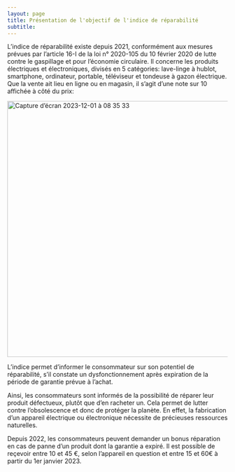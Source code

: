 ```yaml
---
layout: page
title: Présentation de l'objectif de l'indice de réparabilité
subtitle: 
---
```


L’indice de réparabilité existe depuis 2021, conformément aux mesures prévues par l’article 16-I de la loi n° 2020-105 du 10 février 2020 de lutte contre le gaspillage et pour l’économie circulaire. Il concerne les produits électriques et électroniques, divisés en 5 catégories: lave-linge à hublot, smartphone, ordinateur, portable, téléviseur et tondeuse à gazon électrique. 
Que la vente ait lieu en ligne ou en magasin, il s’agit d’une note sur 10 affichée à côté du prix:

<img width="585" alt="Capture d’écran 2023-12-01 à 08 35 33" src="https://github.com/Coralieroffe/indice.de.reparabilite.github.io/assets/150674795/a67d2f8e-0203-4c88-8d37-855b67e5174d">

L’indice permet d’informer le consommateur sur son potentiel de réparabilité, s’il constate un dysfonctionnement après expiration de la période de garantie prévue à l’achat.

Ainsi, les consommateurs sont informés de la possibilité de réparer leur produit défectueux, plutôt que d’en racheter un. Cela permet de lutter contre l’obsolescence et donc de protéger la planète. En effet, la fabrication d’un appareil électrique ou électronique nécessite de précieuses ressources naturelles. 

Depuis 2022, les consommateurs peuvent demander un bonus réparation en cas de panne d’un produit dont la garantie a expiré. Il est possible de reçevoir entre 10 et 45 €, selon l’appareil en question et entre 15 et 60€ à partir du 1er janvier 2023.
